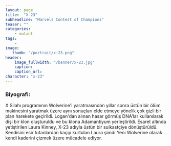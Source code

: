 ```yaml
---
layout: page
title:  "X-23"
subheadline: "Marvels Contest of Champions"
teaser: ""
categories:
    - mutant
tags:
    -
image:
   thumb: "/portrait/x-23.png"
header:
    image_fullwidth: "/banner/x-23.jpg"
    caption: 
    caption_url:    
character: "x-23"
---
```


### Biyografi:

X Silahı programının Wolverine'i yaratmasından yıllar sonra üstün bir ölüm makinesini yaratmak üzere aynı sonuçları elde etmeye yönelik çok gizli bir plan harekete geçirildi. Logan'dan alınan hasar görmüş DNA'lar kullanılarak dişi bir klon oluşturuldu ve bu klona Adamantiyum yerleştirildi. Esaret altında yetiştirilen Laura Kinney, X-23 adıyla üstün bir suikastçiye dönüştürüldü. Kendisini esir tutanlardan kaçıp kurtulan Laura şimdi Yeni Wolverine olarak kendi kaderini çizmek üzere mücadele ediyor.
